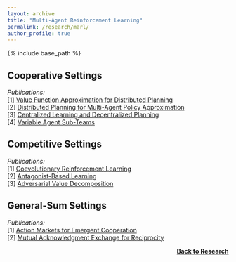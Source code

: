 ```yaml
---
layout: archive
title: "Multi-Agent Reinforcement Learning"
permalink: /research/marl/
author_profile: true
---
```


{% include base_path %}

## Cooperative Settings

*Publications:*  
[1] [Value Function Approximation for Distributed Planning](https://thomyphan.github.io/publication/2018-06-01-aamas-phan)  
[2] [Distributed Planning for Multi-Agent Policy Approximation](https://thomyphan.github.io/publication/2019-05-01-aamas-phan)  
[3] [Centralized Learning and Decentralized Planning](https://thomyphan.github.io/publication/2020-05-01-ala-phan)  
[4] [Variable Agent Sub-Teams](https://thomyphan.github.io/publication/2021-12-01-neurips-phan)  

## Competitive Settings

*Publications:*  
[1] [Coevolutionary Reinforcement Learning](https://thomyphan.github.io/publication/2019-06-01-gecco-gabor)  
[2] [Antagonist-Based Learning](https://thomyphan.github.io/publication/2020-05-01-aamas-phan)  
[3] [Adversarial Value Decomposition](https://thomyphan.github.io/publication/2021-02-01-aaai-phan)  

## General-Sum Settings

*Publications:*  
[1] [Action Markets for Emergent Cooperation](https://thomyphan.github.io/publication/2018-08-01-icann-schmid)  
[2] [Mutual Acknowledgment Exchange for Reciprocity](https://thomyphan.github.io/publication/2022-05-01-aamas-phan)  

<div style="float: right;">
    <a href="https://thomyphan.github.io/research/"><strong>Back to Research</strong></a>
</div>